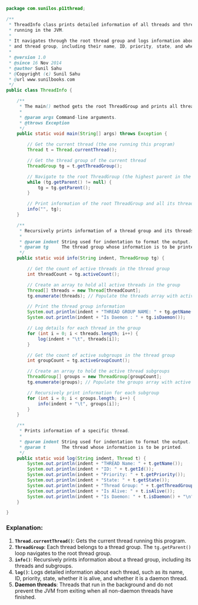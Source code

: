 ```java
package com.sunilos.p11thread;

/**
 * ThreadInfo class prints detailed information of all threads and thread groups
 * running in the JVM.
 * 
 * It navigates through the root thread group and logs information about each thread 
 * and thread group, including their name, ID, priority, state, and whether they are daemon threads.
 * 
 * @version 1.0
 * @since 16 Nov 2014
 * @author Sunil Sahu
 * @Copyright (c) Sunil Sahu
 * @url www.sunilbooks.com
 */
public class ThreadInfo {

    /**
     * The main() method gets the root ThreadGroup and prints all threads and groups information.
     * 
     * @param args Command-line arguments.
     * @throws Exception
     */
    public static void main(String[] args) throws Exception {

        // Get the current thread (the one running this program)
        Thread t = Thread.currentThread();

        // Get the thread group of the current thread
        ThreadGroup tg = t.getThreadGroup();

        // Navigate to the root ThreadGroup (the highest parent in the hierarchy)
        while (tg.getParent() != null) {
            tg = tg.getParent();
        }

        // Print information of the root ThreadGroup and all its threads and subgroups
        info("", tg);
    }

    /**
     * Recursively prints information of a thread group and its threads.
     * 
     * @param indent String used for indentation to format the output.
     * @param tg     The thread group whose information is to be printed.
     */
    public static void info(String indent, ThreadGroup tg) {

        // Get the count of active threads in the thread group
        int threadCount = tg.activeCount();

        // Create an array to hold all active threads in the group
        Thread[] threads = new Thread[threadCount];
        tg.enumerate(threads); // Populate the threads array with active threads

        // Print the thread group information
        System.out.println(indent + "THREAD GROUP NAME: " + tg.getName());
        System.out.println(indent + "Is Daemon : " + tg.isDaemon());

        // Log details for each thread in the group
        for (int i = 0; i < threads.length; i++) {
            log(indent + "\t", threads[i]);
        }

        // Get the count of active subgroups in the thread group
        int groupCount = tg.activeGroupCount();

        // Create an array to hold the active thread subgroups
        ThreadGroup[] groups = new ThreadGroup[groupCount];
        tg.enumerate(groups); // Populate the groups array with active subgroups

        // Recursively print information for each subgroup
        for (int i = 0; i < groups.length; i++) {
            info(indent + "\t", groups[i]);
        }
    }

    /**
     * Prints information of a specific thread.
     * 
     * @param indent String used for indentation to format the output.
     * @param t      The thread whose information is to be printed.
     */
    public static void log(String indent, Thread t) {
        System.out.println(indent + "THREAD Name: " + t.getName());
        System.out.println(indent + "ID: " + t.getId());
        System.out.println(indent + "Priority: " + t.getPriority());
        System.out.println(indent + "State: " + t.getState());
        System.out.println(indent + "Thread Group: " + t.getThreadGroup().getName());
        System.out.println(indent + "Is Alive: " + t.isAlive());
        System.out.println(indent + "Is Daemon: " + t.isDaemon() + "\n");
    }

}
```

### Explanation:
1. **`Thread.currentThread()`**: Gets the current thread running this program.
2. **`ThreadGroup`**: Each thread belongs to a thread group. The `tg.getParent()` loop navigates to the root thread group.
3. **`info()`**: Recursively prints information about a thread group, including its threads and subgroups.
4. **`log()`**: Logs detailed information about each thread, such as its name, ID, priority, state, whether it is alive, and whether it is a daemon thread.
5. **Daemon threads**: Threads that run in the background and do not prevent the JVM from exiting when all non-daemon threads have finished.
